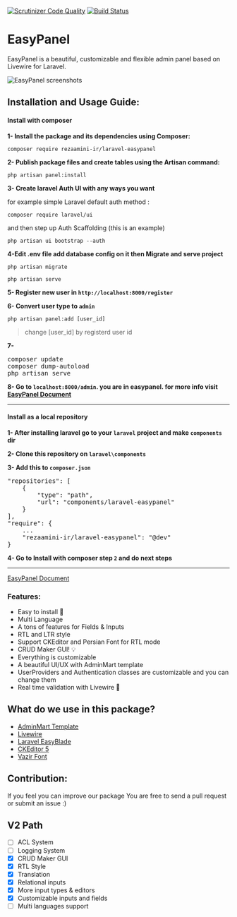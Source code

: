 [![Scrutinizer Code Quality](https://scrutinizer-ci.com/g/rezaamini-ir/laravel-easypanel/badges/quality-score.png?b=master)](https://scrutinizer-ci.com/g/rezaamini-ir/laravel-easypanel/?branch=master)
[![Build Status](https://scrutinizer-ci.com/g/rezaamini-ir/laravel-easypanel/badges/build.png?b=master)](https://scrutinizer-ci.com/g/rezaamini-ir/laravel-easypanel/build-status/master)

# EasyPanel
EasyPanel is a beautiful, customizable and flexible admin panel based on Livewire for Laravel.

![EasyPanel screenshots](https://user-images.githubusercontent.com/15362786/163543631-a6c24010-242f-4136-8083-041355e7b97f.jpg)


## Installation and Usage Guide:
#### Install with composer 
**1- Install the package and its dependencies using Composer:**

`composer require rezaamini-ir/laravel-easypanel`


**2- Publish package files and create tables using the Artisan command:**

`php artisan panel:install`


**3- Create laravel Auth UI with any ways you want**

for example simple Laravel default auth method :

`composer require laravel/ui`

and then step up Auth Scaffolding (this is an example)

`php artisan ui bootstrap --auth`


**4-Edit .env file add database config on it then Migrate and serve project**

`php artisan migrate`

`php artisan serve`


**5- Register new user in `http://localhost:8000/register`**


**6- Convert user type to `admin`**

`php artisan panel:add [user_id]`

> change [user_id] by registerd user id

**7-**
<pre>
composer update
composer dump-autoload
php artisan serve
</pre>

**8- Go to `localhost:8000/admin`. you are in easypanel. for more info visit [EasyPanel Document](https://easypanel.netlify.app)**

----

#### Install as a local repository
**1- After installing laravel go to your `laravel` project and make `components` dir**

**2- Clone this repository on `laravel\components`**

**3- Add this to `composer.json`**
<pre>
"repositories": [
    {
        "type": "path",
        "url": "components/laravel-easypanel"
    }
],
"require": {
    ...
    "rezaamini-ir/laravel-easypanel": "@dev"
}
</pre>

**4- Go to **Install with composer** step `2` and do next steps**

----

[EasyPanel Document](https://easypanel.netlify.app)

### Features:
- Easy to install 🚀
- Multi Language
- A tons of features for Fields & Inputs
- RTL and LTR style
- Support CKEditor and Persian Font for RTL mode
- CRUD Maker GUI! 💡
- Everything is customizable
- A beautiful UI/UX with AdminMart template
- UserProviders and Authentication classes are customizable and you can change them
- Real time validation with Livewire 🚦


## What do we use in this package?
- [AdminMart Template](https://adminmart.com/)
- [Livewire](https://github.com/livewire/livewire)
- [Laravel EasyBlade](https://github.com/rezaamini-ir/laravel-easyblade)
- [CKEditor 5](https://github.com/ckeditor/ckeditor5)
- [Vazir Font](https://github.com/rastikerdar/vazir-font)

## Contribution: 
If you feel you can improve our package You are free to send a pull request or submit an issue :)

## V2 Path 
- [ ] ACL System
- [ ] Logging System
- [x] CRUD Maker GUI
- [x] RTL Style
- [x] Translation
- [x] Relational inputs
- [x] More input types & editors
- [x] Customizable inputs and fields
- [ ] Multi languages support
